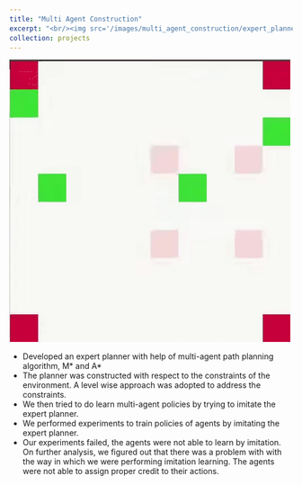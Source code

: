 ```yaml
---
title: "Multi Agent Construction"
excerpt: "<br/><img src='/images/multi_agent_construction/expert_planner.gif' height = '200' width='200'>"
collection: projects
---
```


<img src="/images/multi_agent_construction/expert_planner.gif">

* Developed an expert planner with help of multi-agent path planning algorithm, M* and A*
* The planner was constructed with respect to the constraints of the environment. A level wise approach was adopted to address the constraints.
* We then tried to do learn multi-agent policies by trying to imitate the expert planner.
* We performed experiments to train policies of agents by imitating the expert planner.
* Our experiments failed, the agents were not able to learn by imitation. On further analysis, we figured out that there was a problem with with the way in which we were performing imitation learning. The agents were not able to assign proper credit to their actions. 
